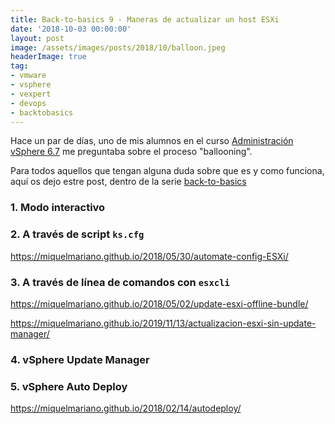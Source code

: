 ```yaml
---
title: Back-to-basics 9 - Maneras de actualizar un host ESXi
date: '2018-10-03 00:00:00'
layout: post
image: /assets/images/posts/2018/10/balloon.jpeg
headerImage: true
tag:
- vmware
- vsphere
- vexpert
- devops
- backtobasics
---
```


Hace un par de días, uno de mis alumnos en el curso [Administración vSphere 6.7](https://www.ncora.com/formacion-tic/administracion-de-vsphere/administracion-vsphere-67-training-pack/) me preguntaba sobre el proceso "ballooning". 

Para todos aquellos que tengan alguna duda sobre que es y como funciona, aquí os dejo estre post, dentro de la serie [back-to-basics](https://miquelmariano.github.io/tag/#/backtobasics)

### 1. Modo interactivo

### 2. A través de script `ks.cfg` 

https://miquelmariano.github.io/2018/05/30/automate-config-ESXi/

### 3. A través de línea de comandos con `esxcli`

https://miquelmariano.github.io/2018/05/02/update-esxi-offline-bundle/

https://miquelmariano.github.io/2019/11/13/actualizacion-esxi-sin-update-manager/

### 4. vSphere Update Manager

### 5. vSphere Auto Deploy

https://miquelmariano.github.io/2018/02/14/autodeploy/

